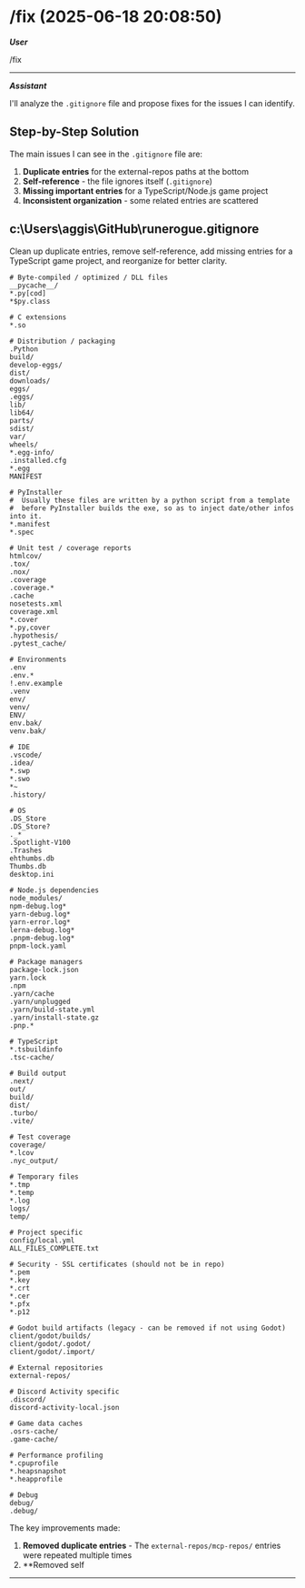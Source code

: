 <!-- Generated by SpecStory -->

# /fix  (2025-06-18 20:08:50)

_**User**_

/fix 

---

_**Assistant**_

I'll analyze the `.gitignore` file and propose fixes for the issues I can identify.

## Step-by-Step Solution

The main issues I can see in the `.gitignore` file are:

1. **Duplicate entries** for the external-repos paths at the bottom
2. **Self-reference** - the file ignores itself (`.gitignore`)
3. **Missing important entries** for a TypeScript/Node.js game project
4. **Inconsistent organization** - some related entries are scattered

## c:\Users\aggis\GitHub\runerogue\.gitignore

Clean up duplicate entries, remove self-reference, add missing entries for a TypeScript game project, and reorganize for better clarity.

````gitignore
# Byte-compiled / optimized / DLL files
__pycache__/
*.py[cod]
*$py.class

# C extensions
*.so

# Distribution / packaging
.Python
build/
develop-eggs/
dist/
downloads/
eggs/
.eggs/
lib/
lib64/
parts/
sdist/
var/
wheels/
*.egg-info/
.installed.cfg
*.egg
MANIFEST

# PyInstaller
#  Usually these files are written by a python script from a template
#  before PyInstaller builds the exe, so as to inject date/other infos into it.
*.manifest
*.spec

# Unit test / coverage reports
htmlcov/
.tox/
.nox/
.coverage
.coverage.*
.cache
nosetests.xml
coverage.xml
*.cover
*.py,cover
.hypothesis/
.pytest_cache/

# Environments
.env
.env.*
!.env.example
.venv
env/
venv/
ENV/
env.bak/
venv.bak/

# IDE
.vscode/
.idea/
*.swp
*.swo
*~
.history/

# OS
.DS_Store
.DS_Store?
._*
.Spotlight-V100
.Trashes
ehthumbs.db
Thumbs.db
desktop.ini

# Node.js dependencies
node_modules/
npm-debug.log*
yarn-debug.log*
yarn-error.log*
lerna-debug.log*
.pnpm-debug.log*
pnpm-lock.yaml

# Package managers
package-lock.json
yarn.lock
.npm
.yarn/cache
.yarn/unplugged
.yarn/build-state.yml
.yarn/install-state.gz
.pnp.*

# TypeScript
*.tsbuildinfo
.tsc-cache/

# Build output
.next/
out/
build/
dist/
.turbo/
.vite/

# Test coverage
coverage/
*.lcov
.nyc_output/

# Temporary files
*.tmp
*.temp
*.log
logs/
temp/

# Project specific
config/local.yml
ALL_FILES_COMPLETE.txt

# Security - SSL certificates (should not be in repo)
*.pem
*.key
*.crt
*.cer
*.pfx
*.p12

# Godot build artifacts (legacy - can be removed if not using Godot)
client/godot/builds/
client/godot/.godot/
client/godot/.import/

# External repositories
external-repos/

# Discord Activity specific
.discord/
discord-activity-local.json

# Game data caches
.osrs-cache/
.game-cache/

# Performance profiling
*.cpuprofile
*.heapsnapshot
*.heapprofile

# Debug
debug/
.debug/
````

The key improvements made:

1. **Removed duplicate entries** - The `external-repos/mcp-repos/` entries were repeated multiple times
2. **Removed self

---

